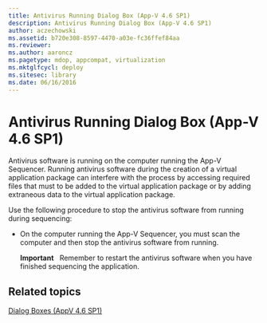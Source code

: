 ```yaml
---
title: Antivirus Running Dialog Box (App-V 4.6 SP1)
description: Antivirus Running Dialog Box (App-V 4.6 SP1)
author: aczechowski
ms.assetid: b720e308-8597-4470-a03e-fc36ffef84aa
ms.reviewer:
ms.author: aaroncz
ms.pagetype: mdop, appcompat, virtualization
ms.mktglfcycl: deploy
ms.sitesec: library
ms.date: 06/16/2016
---
```



# Antivirus Running Dialog Box (App-V 4.6 SP1)


Antivirus software is running on the computer running the App-V Sequencer. Running antivirus software during the creation of a virtual application package can interfere with the process by accessing required files that must to be added to the virtual application package or by adding extraneous data to the virtual application package.

Use the following procedure to stop the antivirus software from running during sequencing:

-   On the computer running the App-V Sequencer, you must scan the computer and then stop the antivirus software from running.

    **Important**  
    Remember to restart the antivirus software when you have finished sequencing the application.



## Related topics


[Dialog Boxes (AppV 4.6 SP1)](dialog-boxes--appv-46-sp1-.md)









